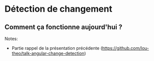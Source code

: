 <!-- .slide: class="transition-bg-green-2" -->

# Détection de changement

## Comment ça fonctionne aujourd'hui ?

Notes:

- Partie rappel de la présentation précédente (https://github.com/lou-theo/talk-angular-change-detection)
